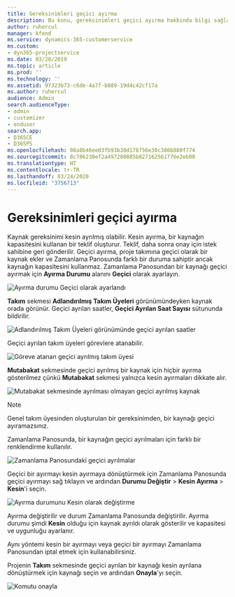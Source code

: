 ```yaml
---
title: Gereksinimleri geçici ayırma
description: Bu konu, gereksinimleri geçici ayırma hakkında bilgi sağlar.
author: ruhercul
manager: kfend
ms.service: dynamics-365-customerservice
ms.custom:
- dyn365-projectservice
ms.date: 03/28/2019
ms.topic: article
ms.prod: ''
ms.technology: ''
ms.assetid: 97323b73-c6de-4a7f-b889-19d4c42cf17a
ms.author: ruhercul
audience: Admin
search.audienceType:
- admin
- customizer
- enduser
search.app:
- D365CE
- D365PS
ms.openlocfilehash: 08a8b46ee03fb93b30d178756e38c3086880f774
ms.sourcegitcommit: 8c786230ef2a497280885b827162561776e2eb00
ms.translationtype: HT
ms.contentlocale: tr-TR
ms.lasthandoff: 03/24/2020
ms.locfileid: "3756713"
---
```

# <a name="soft-book-requirements"></a>Gereksinimleri geçici ayırma

Kaynak gereksinimi kesin ayrılmış olabilir. Kesin ayırma, bir kaynağın kapasitesini kullanan bir teklif oluşturur. Teklif, daha sonra onay için istek sahibine geri gönderilir. Geçici ayırma, proje takımına geçici olarak bir kaynak ekler ve Zamanlama Panosunda farklı bir duruma sahiptir ancak kaynağın kapasitesini kullanmaz. Zamanlama Panosundan bir kaynağı geçici ayırmak için **Ayırma Durumu** alanını **Geçici** olarak ayarlayın.

![Ayırma durumu Geçici olarak ayarlandı](media/Resource-Management-image77.png)

**Takım** sekmesi **Adlandırılmış Takım Üyeleri** görünümündeyken kaynak orada görünür. Geçici ayrılan saatler, **Geçici Ayrılan Saat Sayısı** sütununda bildirilir.

![Adlandırılmış Takım Üyeleri görünümünde geçici ayrılan saatler](media/Resource-Management-image78.png)

Geçici ayrılan takım üyeleri görevlere atanabilir.

![Göreve atanan geçici ayrılmış takım üyesi](media/Resource-Management-image79.png)

**Mutabakat** sekmesinde geçici ayrılmış bir kaynak için hiçbir ayırma gösterilmez çünkü **Mutabakat** sekmesi yalnızca kesin ayırmaları dikkate alır.

![Mutabakat sekmesinde ayrılması olmayan geçici ayrılmış kaynak](media/Resource-Management-image80.png)

> [!NOTE]
> Genel takım üyesinden oluşturulan bir gereksinimden, bir kaynağı geçici ayıramazsınız.

Zamanlama Panosunda, bir kaynağın geçici ayrılmaları için farklı bir renklendirme kullanılır.

![Zamanlama Panosundaki geçici ayrılmalar](media/Resource-Management-image81.png)

Geçici bir ayırmayı kesin ayırmaya dönüştürmek için Zamanlama Panosunda geçici ayırmayı sağ tıklayın ve ardından **Durumu Değiştir** \> **Kesin Ayırma** \> **Kesin**'i seçin.

![Ayırma durumunu Kesin olarak değiştirme](media/Resource-Management-image82.png)

Ayırma değiştirilir ve durum Zamanlama Panosunda değiştirilir. Ayırma durumu şimdi **Kesin** olduğu için kaynak ayrıldı olarak gösterilir ve kapasitesi ve uygunluğu ayarlanır.

Aynı yöntemi kesin bir ayırmayı veya geçici bir ayırmayı Zamanlama Panosundan iptal etmek için kullanabilirsiniz.

Projenin **Takım** sekmesinde geçici ayrılan bir kaynağı kesin ayrılana dönüştürmek için kaynağı seçin ve ardından **Onayla**'yı seçin.

![Komutu onayla](media/Resource-Management-image83.png)
